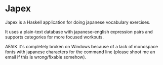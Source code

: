 # Japex

Japex is a Haskell application for doing japanese vocabulary exercises.

It uses a plain-text database with japanese-english expression pairs 
and supports categories for more focused workouts.

AFAIK it's completely broken on Windows because of a lack of monospace
        fonts with japanese characters for the command line (please shoot me an email if this is wrong/fixable somehow).
